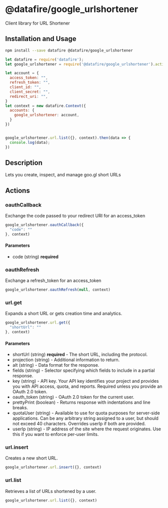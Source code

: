 # @datafire/google_urlshortener

Client library for URL Shortener

## Installation and Usage
```bash
npm install --save datafire @datafire/google_urlshortener
```

```js
let datafire = require('datafire');
let google_urlshortener = require('@datafire/google_urlshortener').actions;

let account = {
  access_token: "",
  refresh_token: "",
  client_id: "",
  client_secret: "",
  redirect_uri: "",
}
let context = new datafire.Context({
  accounts: {
    google_urlshortener: account,
  }
})


google_urlshortener.url.list({}, context).then(data => {
  console.log(data);
})
```

## Description
Lets you create, inspect, and manage goo.gl short URLs

## Actions
### oauthCallback
Exchange the code passed to your redirect URI for an access_token


```js
google_urlshortener.oauthCallback({
  "code": ""
}, context)
```

#### Parameters
* code (string) **required**

### oauthRefresh
Exchange a refresh_token for an access_token


```js
google_urlshortener.oauthRefresh(null, context)
```


### url.get
Expands a short URL or gets creation time and analytics.


```js
google_urlshortener.url.get({
  "shortUrl": ""
}, context)
```

#### Parameters
* shortUrl (string) **required** - The short URL, including the protocol.
* projection (string) - Additional information to return.
* alt (string) - Data format for the response.
* fields (string) - Selector specifying which fields to include in a partial response.
* key (string) - API key. Your API key identifies your project and provides you with API access, quota, and reports. Required unless you provide an OAuth 2.0 token.
* oauth_token (string) - OAuth 2.0 token for the current user.
* prettyPrint (boolean) - Returns response with indentations and line breaks.
* quotaUser (string) - Available to use for quota purposes for server-side applications. Can be any arbitrary string assigned to a user, but should not exceed 40 characters. Overrides userIp if both are provided.
* userIp (string) - IP address of the site where the request originates. Use this if you want to enforce per-user limits.

### url.insert
Creates a new short URL.


```js
google_urlshortener.url.insert({}, context)
```


### url.list
Retrieves a list of URLs shortened by a user.


```js
google_urlshortener.url.list({}, context)
```


